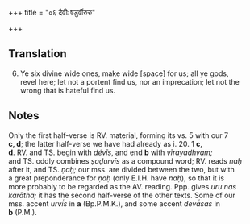 +++
title = "०६ दैवीः षडुर्वीरुरु"

+++
## Translation
6. Ye six divine wide ones, make wide \[space\] for us; all ye gods,  
revel here; let not a portent find us, nor an imprecation; let not the  
wrong that is hateful find us.

## Notes
  
  
  
  
  
Only the first half-verse is RV. material, forming its vs. 5 with our 7  
**c, d**; the latter half-verse we have had already as i. 20. 1 **c,  
d**. RV. and TS. begin with *dévīs*, and end **b** with *vīrayadhvam;*  
and TS. oddly combines *ṣaḍurvīs* as a compound word; RV. reads *naḥ*  
after it, and TS. *ṇaḥ;* our mss. are divided between the two, but with  
a great preponderance for *ṇaḥ* (only E.I.H. have *naḥ*), so that it is  
more probably to be regarded as the AV. reading. Ppp. gives *uru nas  
karātha;* it has the second half-verse of the other texts. Some of our  
mss. accent *urvī́s* in **a** (Bp.P.M.K.), and some accent *devā́sas* in  
**b** (P.M.).
